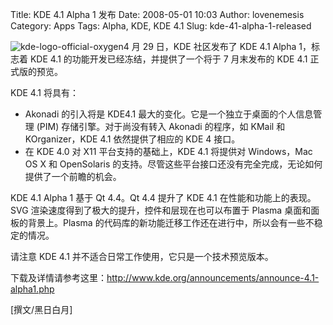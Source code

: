 Title: KDE 4.1 Alpha 1 发布
Date: 2008-05-01 10:03
Author: lovenemesis
Category: Apps
Tags: Alpha, KDE, KDE 4.1
Slug: kde-41-alpha-1-released

![kde-logo-official-oxygen](http://i.linuxtoy.org/i/2008/05/kde-logo-official-oxygen.png)4
月 29 日，KDE 社区发布了 KDE 4.1 Alpha 1，标志着 KDE 4.1
的功能开发已经冻结，并提供了一个将于 7 月末发布的 KDE 4.1 正式版的预览。

KDE 4.1 将具有：

-   Akonadi 的引入将是 KDE4.1
    最大的变化。它是一个独立于桌面的个人信息管理 (PIM)
    存储引擎。对于尚没有转入 Akonadi 的程序，如 KMail 和 KOrganizer，KDE
    4.1 依然提供了相应的 KDE 4 接口。
-   在 KDE 4.0 对 X11 平台支持的基础上，KDE 4.1 将提供对 Windows，Mac OS
    X 和 OpenSolaris
    的支持。尽管这些平台接口还没有完全完成，无论如何提供了一个前瞻的机会。

KDE 4.1 Alpha 1 基于 Qt 4.4。Qt 4.4 提升了 KDE 4.1
在性能和功能上的表现。SVG
渲染速度得到了极大的提升，控件和层现在也可以布置于 Plasma
桌面和面板的背景上。Plasma
的代码库的新功能迁移工作还在进行中，所以会有一些不稳定的情况。

请注意 KDE 4.1 并不适合日常工作使用，它只是一个技术预览版本。

下载及详情请参考这里：<http://www.kde.org/announcements/announce-4.1-alpha1.php>

[撰文/黑日白月]
